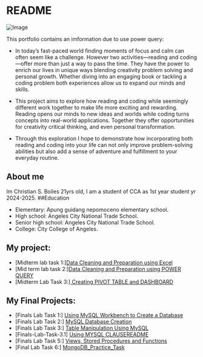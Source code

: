 # README
![Image](https://github.com/chan-edm/README/blob/7fe0270e7a37e81a7a1656920d6bbe1716dade2c/Images/me.png)

This portfolio contains an imformation due to use power query: 
- In today’s fast-paced world finding moments of focus and calm can often seem like a challenge. However two activities—reading and coding—offer more than just a way to pass the time. They have the power to enrich our lives in unique ways blending creativity problem solving and personal growth. Whether diving into an engaging book or tackling a coding problem both experiences allow us to expand our minds and skills.

- This project aims to explore how reading and coding while seemingly different work together to make life more exciting and rewarding. Reading opens our minds to new ideas and worlds while coding turns concepts into real-world applications. Together they offer opportunities for creativity critical thinking, and even personal transformation.

- Through this exploration I hope to demonstrate how incorporating both reading and coding into your life can not only improve problem-solving abilities but also add a sense of adventure and fulfillment to your everyday routine.
## About me
Im Christian S. Boiles 21yrs old, I am a student of CCA as 1st year student yr 2024-2025.
##Education
- Elementary: Apung guidang nepomoceno elementary school.
- High school: Angeles City National Trade School.
- Senior high school: Angeles City National Trade School.
- College: City College of Angeles.

## My project:
- [Midterm lab task 1:][Data Cleaning and Preparation using Excel](https://chan-edm.github.io/Midterm-Lab-task-1/)
- [Mid term lab task 2:][Data Cleaning and Preparation using POWER QUERY](https://chan-edm.github.io/Midterm-lab-task-2/)
- [Midterm Lab Task 3:][ Creating PIVOT TABLE and DASHBOARD](https://chan-edm.github.io/Midterm-lab-task-3/)
## My Final Projects:
- [Finals Lab Task 1:] [Using MySQL Workbench to Create a Database](https://chan-edm.github.io/Finals-Lab-Task-1/)
- [Finals Lab Task 2:] [MySQL Database Creation](https://chan-edm.github.io/Finals-Lab-Task-2/)
- [Finals Lab Task 3:] [Table Manipulation Using MySQL](https://chan-edm.github.io/Finals-Lab-Task-3/)
- [Finals-Lab-Task-3.1] [Using MYSQL CLAUSEREADME](https://chan-edm.github.io/Finals-Lab-Task-3.1/)
- [Finals Lab Task 5:] [Views, Stored Procedures and Functions](https://chan-edm.github.io/Finals-Lab-Task-5/)
- [Final Lab Task 6:] [MongoDB_Practice_Task](https://chan-edm.github.io/Final-Lab-Task-6/)


